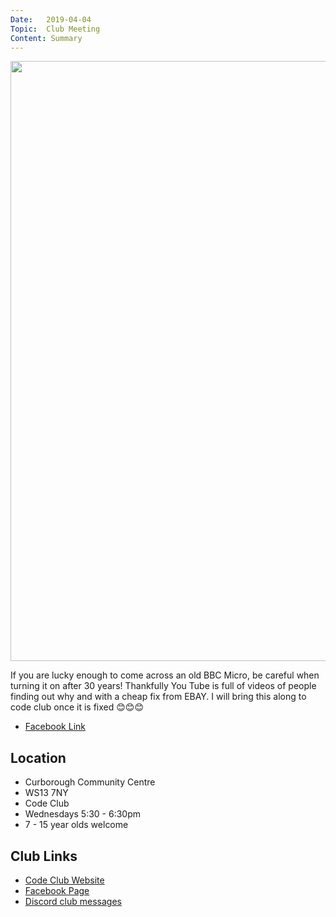 ```yaml
---
Date:   2019-04-04
Topic:  Club Meeting
Content: Summary
---
```

[<img width="720px" height="960" src="https://scontent.fbhx6-1.fna.fbcdn.net/v/t1.6435-9/56236169_1983721638421593_8077001564260139008_n.jpg?_nc_cat=103&ccb=1-7&_nc_sid=dd63ad&_nc_ohc=THNNiwnlVO4AX8SwU0u&_nc_ht=scontent.fbhx6-1.fna&edm=AKK4YLsEAAAA&oh=00_AfAxFkc9OElHB4LC_Yhmel-ZJsij5rYIUBPS1g4XB6kLew&oe=654E2A9E"/>](https://scontent.fbhx6-1.fna.fbcdn.net/v/t1.6435-9/56236169_1983721638421593_8077001564260139008_n.jpg?_nc_cat=103&ccb=1-7&_nc_sid=dd63ad&_nc_ohc=THNNiwnlVO4AX8SwU0u&_nc_ht=scontent.fbhx6-1.fna&edm=AKK4YLsEAAAA&oh=00_AfAxFkc9OElHB4LC_Yhmel-ZJsij5rYIUBPS1g4XB6kLew&oe=654E2A9E)

If you are lucky enough to come across an old BBC Micro, be careful when turning it on after 30 years! Thankfully You Tube is full of videos of people finding out why and with a cheap fix from EBAY. I will bring this along to code club once it is fixed 😊😊😊

* [Facebook Link](https://www.facebook.com/1481985248595237/posts/1983723435088080/)

## Location

* Curborough Community Centre
* WS13 7NY
* Code Club
* Wednesdays 5:30 - 6:30pm
* 7 - 15 year olds welcome

## Club Links

* [Code Club Website](https://lichfield-code-club.github.io/)
* [Facebook Page](https://www.facebook.com/LichfieldCoders)
* [Discord club messages](https://discord.gg/szz6xGK)
